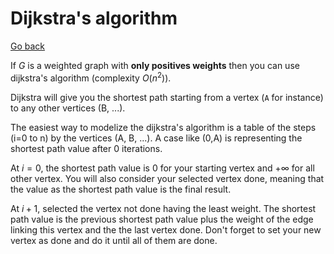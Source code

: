# Dijkstra's algorithm

[Go back](..)

If $G$ is a weighted graph with **only positives
weights** then you can use dijkstra's algorithm
(complexity $O(n^2)$).

Dijkstra will give you the shortest path starting
from a vertex (`A` for instance) to any other vertices
(B, ...).

The easiest way to modelize the dijkstra's algorithm
is a table of the steps (i=0 to n) by the vertices
(A, B, ...). A case like (0,A) is representing the
shortest path value after 0 iterations.

At $i=0$, the shortest path value is $0$ for your
starting vertex and $+\infty$ for all other vertex.
You will also consider your selected vertex done,
meaning that the value as the shortest path value
is the final result.

At $i+1$, selected the vertex not done having the
least weight. The shortest path value is the
previous shortest path value plus the weight
of the edge linking this vertex and the the last vertex
done. Don't forget to set your new vertex as done
and do it until all of them are done.